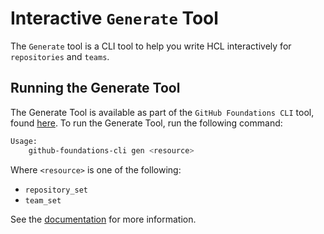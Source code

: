 # Interactive `Generate` Tool

The `Generate` tool is a CLI tool to help you write HCL interactively for `repositories` and `teams`.

## Running the Generate Tool

The Generate Tool is available as part of the `GitHub Foundations CLI` tool, found [here](https://github.com/FociSolutions/github-foundations-cli/releases). To run the Generate Tool, run the following command:

```bash
Usage:
    github-foundations-cli gen <resource>
````

Where `<resource>` is one of the following:

* `repository_set`
* `team_set`

See the [documentation](https://github.com/FociSolutions/github-foundations-cli?tab=readme-ov-file#generate) for more information.
